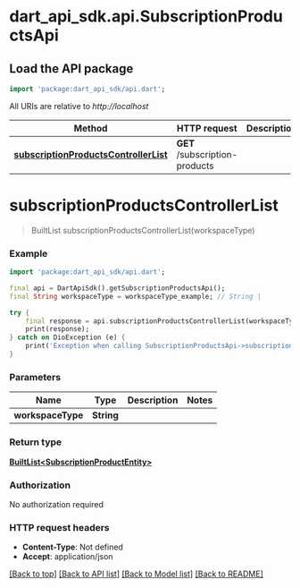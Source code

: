 # dart_api_sdk.api.SubscriptionProductsApi

## Load the API package
```dart
import 'package:dart_api_sdk/api.dart';
```

All URIs are relative to *http://localhost*

Method | HTTP request | Description
------------- | ------------- | -------------
[**subscriptionProductsControllerList**](SubscriptionProductsApi.md#subscriptionproductscontrollerlist) | **GET** /subscription-products | 


# **subscriptionProductsControllerList**
> BuiltList<SubscriptionProductEntity> subscriptionProductsControllerList(workspaceType)



### Example
```dart
import 'package:dart_api_sdk/api.dart';

final api = DartApiSdk().getSubscriptionProductsApi();
final String workspaceType = workspaceType_example; // String | 

try {
    final response = api.subscriptionProductsControllerList(workspaceType);
    print(response);
} catch on DioException (e) {
    print('Exception when calling SubscriptionProductsApi->subscriptionProductsControllerList: $e\n');
}
```

### Parameters

Name | Type | Description  | Notes
------------- | ------------- | ------------- | -------------
 **workspaceType** | **String**|  | 

### Return type

[**BuiltList&lt;SubscriptionProductEntity&gt;**](SubscriptionProductEntity.md)

### Authorization

No authorization required

### HTTP request headers

 - **Content-Type**: Not defined
 - **Accept**: application/json

[[Back to top]](#) [[Back to API list]](../README.md#documentation-for-api-endpoints) [[Back to Model list]](../README.md#documentation-for-models) [[Back to README]](../README.md)

